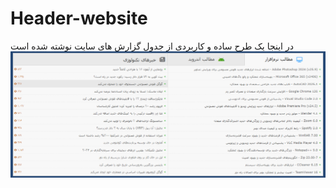 # Header-website
در اینجا یک طرح ساده و کاربردی از جدول گزارش های سایت نوشته شده است
![لوگوی پروژه](screenshot.png)
